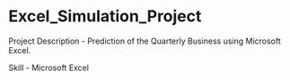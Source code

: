 # Excel_Simulation_Project
Project Description - Prediction of the Quarterly Business using Microsoft Excel.

Skill - Microsoft Excel
